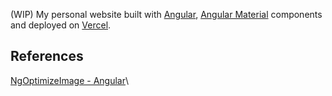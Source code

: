 (WIP) My personal website built with [Angular](https://angular.io/), [Angular Material](https://material.angular.io/) components and deployed on [Vercel](https://vercel.com).

## References
[NgOptimizeImage - Angular](https://angular.io/api/common/NgOptimizedImage)\


